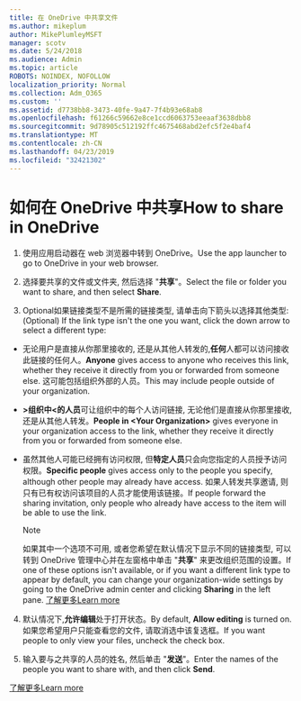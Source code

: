 ```yaml
---
title: 在 OneDrive 中共享文件
ms.author: mikeplum
author: MikePlumleyMSFT
manager: scotv
ms.date: 5/24/2018
ms.audience: Admin
ms.topic: article
ROBOTS: NOINDEX, NOFOLLOW
localization_priority: Normal
ms.collection: Adm_O365
ms.custom: ''
ms.assetid: d7738bb8-3473-40fe-9a47-7f4b93e68ab8
ms.openlocfilehash: f61266c59662e8ce1ccd6063753eeaaf3638dbb8
ms.sourcegitcommit: 9d78905c512192ffc4675468abd2efc5f2e4baf4
ms.translationtype: MT
ms.contentlocale: zh-CN
ms.lasthandoff: 04/23/2019
ms.locfileid: "32421302"
---
```

# <a name="how-to-share-in-onedrive"></a><span data-ttu-id="d2c23-102">如何在 OneDrive 中共享</span><span class="sxs-lookup"><span data-stu-id="d2c23-102">How to share in OneDrive</span></span>

1. <span data-ttu-id="d2c23-103">使用应用启动器在 web 浏览器中转到 OneDrive。</span><span class="sxs-lookup"><span data-stu-id="d2c23-103">Use the app launcher to go to OneDrive in your web browser.</span></span> 
    
2. <span data-ttu-id="d2c23-104">选择要共享的文件或文件夹, 然后选择 "**共享**"。</span><span class="sxs-lookup"><span data-stu-id="d2c23-104">Select the file or folder you want to share, and then select **Share**.</span></span>
    
3. <span data-ttu-id="d2c23-105">Optional如果链接类型不是所需的链接类型, 请单击向下箭头以选择其他类型:</span><span class="sxs-lookup"><span data-stu-id="d2c23-105">(Optional) If the link type isn't the one you want, click the down arrow to select a different type:</span></span>
    
  - <span data-ttu-id="d2c23-106">无论用户是直接从你那里接收的, 还是从其他人转发的,**任何**人都可以访问接收此链接的任何人。</span><span class="sxs-lookup"><span data-stu-id="d2c23-106">**Anyone** gives access to anyone who receives this link, whether they receive it directly from you or forwarded from someone else.</span></span> <span data-ttu-id="d2c23-107">这可能包括组织外部的人员。</span><span class="sxs-lookup"><span data-stu-id="d2c23-107">This may include people outside of your organization.</span></span> 
    
  - <span data-ttu-id="d2c23-108">**\>组织中\<的人员**可让组织中的每个人访问链接, 无论他们是直接从你那里接收, 还是从其他人转发。</span><span class="sxs-lookup"><span data-stu-id="d2c23-108">**People in \<Your Organization\>** gives everyone in your organization access to the link, whether they receive it directly from you or forwarded from someone else.</span></span> 
    
  - <span data-ttu-id="d2c23-109">虽然其他人可能已经拥有访问权限, 但**特定人员**只会向您指定的人员授予访问权限。</span><span class="sxs-lookup"><span data-stu-id="d2c23-109">**Specific people** gives access only to the people you specify, although other people may already have access.</span></span> <span data-ttu-id="d2c23-110">如果人转发共享邀请, 则只有已有权访问该项目的人员才能使用该链接。</span><span class="sxs-lookup"><span data-stu-id="d2c23-110">If people forward the sharing invitation, only people who already have access to the item will be able to use the link.</span></span> 
    
    > [!NOTE]
    > <span data-ttu-id="d2c23-111">如果其中一个选项不可用, 或者您希望在默认情况下显示不同的链接类型, 可以转到 OneDrive 管理中心并在左窗格中单击 "**共享**" 来更改组织范围的设置。</span><span class="sxs-lookup"><span data-stu-id="d2c23-111">If one of these options isn't available, or if you want a different link type to appear by default, you can change your organization-wide settings by going to the OneDrive admin center and clicking **Sharing** in the left pane.</span></span> [<span data-ttu-id="d2c23-112">了解更多</span><span class="sxs-lookup"><span data-stu-id="d2c23-112">Learn more</span></span>](https://go.microsoft.com/fwlink/?linkid=871961)
  
4. <span data-ttu-id="d2c23-113">默认情况下,**允许编辑**处于打开状态。</span><span class="sxs-lookup"><span data-stu-id="d2c23-113">By default, **Allow editing** is turned on.</span></span> <span data-ttu-id="d2c23-114">如果您希望用户只能查看您的文件, 请取消选中该复选框。</span><span class="sxs-lookup"><span data-stu-id="d2c23-114">If you want people to only view your files, uncheck the check box.</span></span> 
    
5. <span data-ttu-id="d2c23-115">输入要与之共享的人员的姓名, 然后单击 "**发送**"。</span><span class="sxs-lookup"><span data-stu-id="d2c23-115">Enter the names of the people you want to share with, and then click **Send**.</span></span>
    
[<span data-ttu-id="d2c23-116">了解更多</span><span class="sxs-lookup"><span data-stu-id="d2c23-116">Learn more</span></span>](https://go.microsoft.com/fwlink/?linkid=871861)
  

